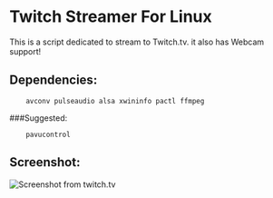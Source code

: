 Twitch Streamer For Linux
=========================

This is a script dedicated to stream to Twitch.tv. it also has Webcam support!

Dependencies:
-------------

        avconv pulseaudio alsa xwininfo pactl ffmpeg

###Suggested:

        pavucontrol

Screenshot:
-----------

![Screenshot from twitch.tv](https://raw.github.com/wargio/Twitch-Streamer-Linux/master/Screenshots/Screenshot.png)
